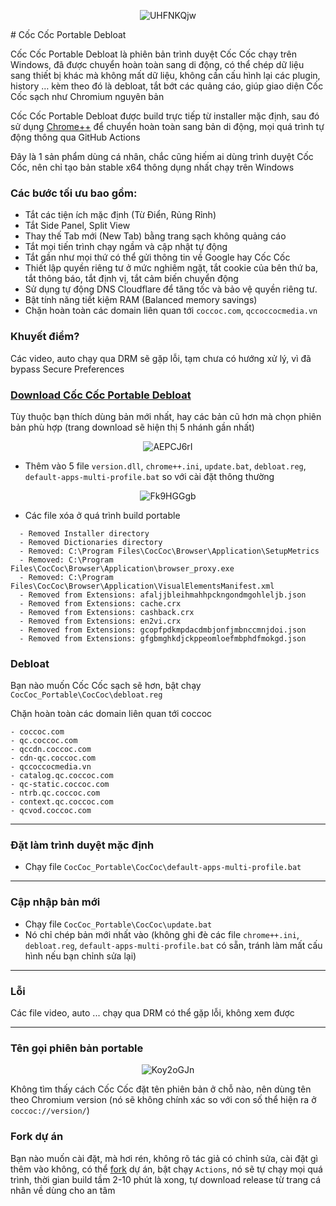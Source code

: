 <p align="center">
<img src="https://img.bibica.net/LdQl82XW.png" alt="UHFNKQjw">
</p>
# Cốc Cốc Portable Debloat 

Cốc Cốc Portable Debloat là phiên bản trình duyệt Cốc Cốc chạy trên Windows, đã được chuyển hoàn toàn sang di động, có thể chép dữ liệu sang thiết bị khác mà không mất dữ liệu, không cần cấu hình lại các plugin, history … kèm theo đó là debloat, tắt bớt các quảng cáo, giúp giao diện Cốc Cốc sạch như Chromium nguyên bản

Cốc Cốc Portable Debloat được build trực tiếp từ installer mặc định, sau đó sử dụng [Chrome++](https://github.com/Bush2021/chrome_plus) để chuyển hoàn toàn sang bản di động, mọi quá trình tự động thông qua GitHub Actions

Đây là 1 sản phẩm dùng cá nhân, chắc cũng hiếm ai dùng trình duyệt Cốc Cốc, nên chỉ tạo bản stable x64 thông dụng nhất chạy trên Windows

### Các bước tối ưu bao gồm:
- Tắt các tiện ích mặc định (Từ Điển, Rủng Rỉnh)
- Tắt Side Panel, Split View
- Thay thế Tab mới (New Tab) bằng trang sạch không quảng cáo
- Tắt mọi tiến trình chạy ngầm và cập nhật tự động
- Tắt gần như mọi thứ có thể gửi thông tin về Google hay Cốc Cốc
- Thiết lập quyền riêng tư ở mức nghiêm ngặt, tắt cookie của bên thứ ba, tắt thông báo, tắt định vị, tắt cảm biến chuyển động
- Sử dụng tự động DNS Cloudflare để tăng tốc và bảo vệ quyền riêng tư.
- Bật tính năng tiết kiệm RAM (Balanced memory savings)
- Chặn hoàn toàn các domain liên quan tới `coccoc.com`, `qccoccocmedia.vn`

### Khuyết điểm?
Các video, auto chạy qua DRM sẽ gặp lỗi, tạm chưa có hướng xử lý, vì đã bypass Secure Preferences

### [Download Cốc Cốc Portable Debloat](https://coccoc.bibica.net/)
Tùy thuộc bạn thích dùng bản mới nhất, hay các bản cũ hơn mà chọn phiên bản phù hợp (trang download sẽ hiện thị 5 nhánh gần nhất)

<p align="center">
<img src="https://img.bibica.net/AEPCJ6rI.png" alt="AEPCJ6rI">
</p>

- Thêm vào 5 file `version.dll`, `chrome++.ini`, `update.bat`, `debloat.reg`, `default-apps-multi-profile.bat` so với cài đặt thông thường

<p align="center">
<img src="https://img.bibica.net/Fk9HGGgb.png" alt="Fk9HGGgb">
</p>

- Các file xóa ở quá trình build portable

```
  - Removed Installer directory
  - Removed Dictionaries directory
  - Removed: C:\Program Files\CocCoc\Browser\Application\SetupMetrics
  - Removed: C:\Program Files\CocCoc\Browser\Application\browser_proxy.exe
  - Removed: C:\Program Files\CocCoc\Browser\Application\VisualElementsManifest.xml
  - Removed from Extensions: afaljjbleihmahhpckngondmgohleljb.json
  - Removed from Extensions: cache.crx
  - Removed from Extensions: cashback.crx
  - Removed from Extensions: en2vi.crx
  - Removed from Extensions: gcopfpdkmpdacdmbjonfjmbnccmnjdoi.json
  - Removed from Extensions: gfgbmghkdjckppeomloefmbphdfmokgd.json
```

### Debloat

Bạn nào muốn Cốc Cốc sạch sẽ hơn, bật chạy `CocCoc_Portable\CocCoc\debloat.reg`

Chặn hoàn toàn các domain liên quan tới coccoc

```
- coccoc.com
- qc.coccoc.com
- qccdn.coccoc.com
- cdn-qc.coccoc.com
- qccoccocmedia.vn
- catalog.qc.coccoc.com
- qc-static.coccoc.com
- ntrb.qc.coccoc.com
- context.qc.coccoc.com
- qcvod.coccoc.com
```

---

### Đặt làm trình duyệt mặc định

- Chạy file `CocCoc_Portable\CocCoc\default-apps-multi-profile.bat`

---

### Cập nhập bản mới

- Chạy file `CocCoc_Portable\CocCoc\update.bat`
- Nó chỉ chép bản mới nhất vào (không ghi đè các file `chrome++.ini`, `debloat.reg`, `default-apps-multi-profile.bat` có sẵn, tránh làm mất cấu hình nếu bạn chỉnh sửa lại)

---

### Lỗi

Các file video, auto ... chạy qua DRM có thể gặp lỗi, không xem được

---

### Tên gọi phiên bản portable
<p align="center">
<img src="https://img.bibica.net/Koy2oGJn.png" alt="Koy2oGJn">
</p>

Không tìm thấy cách Cốc Cốc đặt tên phiên bản ở chỗ nào, nên dùng tên theo Chromium version (nó sẽ không chính xác so với con số thể hiện ra ở `coccoc://version/`)

### Fork dự án

Bạn nào muốn cài đặt, mà hơi rén, không rõ tác giả có chỉnh sửa, cài đặt gì thêm vào không, có thể [fork](https://github.com/bibicadotnet/coccoc-portable/fork) dự án, bật chạy `Actions`, nó sẽ tự chạy mọi quá trình, thời gian build tầm 2-10 phút là xong, tự download release từ trang cá nhân về dùng cho an tâm
